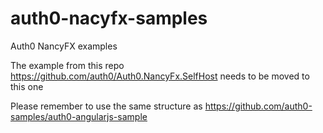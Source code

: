 # auth0-nacyfx-samples

Auth0 NancyFX examples

The example from this repo https://github.com/auth0/Auth0.NancyFx.SelfHost needs to be moved to this one

Please remember to use the same structure as https://github.com/auth0-samples/auth0-angularjs-sample
